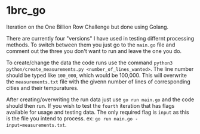 # 1brc_go
Iteration on the One Billion Row Challenge but done using Golang.

There are currently four "versions" I have used in testing differnt processing methods. To switch between them you just go to the `main.go` file and comment out the three you don't want to run and leave the one you do.

To create/change the data the code runs use the command `python3 python/create_measurements.py <number_of_lines_wanted>`. The line number should be typed like `100_000`, which would be 100,000.
This will overwrite the `measurements.txt` file with the givenn number of lines of corresponding cities and their tempuratures.


After creating/overwriting the run data just use `go run main.go` and the code should then run. If you wish to test the `fourth` iteration that has flags available for usage and testing data. The only required flag is `input` as this is the file you intend to process. ex: `go run main.go -input=measurements.txt`.
